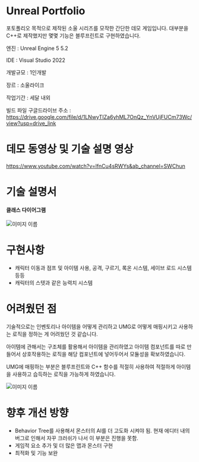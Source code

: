 # Unreal Portfolio

포토폴리오 목적으로 제작된 소울 시리즈를 모작한 간단한 데모 게임입니다. 대부분을 C++로 제작했지만 몇몇 기능은 블루프린트로 구현하였습니다.

엔진 : Unreal Engine 5 5.2

IDE : Visual Studio 2022

개발규모 : 1인개발

장르 : 소울라이크

작업기간 : 세달 내외

빌드 파일 구글드라이브 주소 : https://drive.google.com/file/d/1LNwyTIZa6yhML7OnQz_YnVUjFUCm73Wc/view?usp=drive_link

# 데모 동영상 및 기술 설명 영상
<https://www.youtube.com/watch?v=lfnCu4sRWYs&ab_channel=SWChun>

# 기술 설명서
#### 클래스 다이어그램
![이미지 이름](https://github.com/MochiChun/UnrealProject/blob/main/New.drawio%20(1).png?raw=true)


# 구현사항
- 캐릭터 이동과 점프 및 아이템 사용, 공격, 구르기, 록온 시스템, 세이브 로드 시스템 등등
- 캐릭터의 스텟과 같은 능력치 시스템

# 어려웠던 점
기술적으로는 인벤토리나 아이템을 어떻게 관리하고 UMG로 어떻게 매핑시키고 사용하는 로직을 정하는 게 어려웠던 것 같습니다. 

아이템에 관해서는 구조체를 활용해서 아이템을 관리하였고 아이템 컴포넌트를 따로 만들어서 상호작용하는 로직을 해당 컴포넌트에 넣어두어서 모듈성을 확보하였습니다.

UMG에 매핑하는 부분은 블루프린트와 C++ 함수를 적절히 사용하여 적절하게 아이템을 사용하고 습득하는 로직을 가능하게 하였습니다.

![이미지 이름](https://github.com/MochiChun/UnrealProject/blob/main/%EC%9D%B8%EB%B2%A4%ED%86%A0%EB%A6%AC%20%EC%97%85%EB%8D%B0%EC%9D%B4%ED%8A%B8.png)


# 향후 개선 방향
- Behavior Tree를 사용해서 몬스터의 AI를 더 고도화 시켜야 됨. 현재 에디터 내의 버그로 인해서 자꾸 크러쉬가 나서 이 부분은 진행을 못함.
- 게임적 요소 추가 및 더 많은 맵과 몬스터 구현
- 최적화 및 기능 보완
